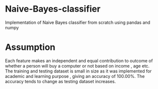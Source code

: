 # Naive-Bayes-classifier
Implementation of Naive Bayes classifier from scratch using pandas and numpy
# Assumption
Each feature makes an independent and equal contribution to outcome of whether a person will buy a computer or not based on 
income , age etc.
The training and testing dataset is small in size as it was implemented for academic and learning purpose ,  giving an accuracy of 100.00%. The accuracy tends to change as testing dataset increases.
